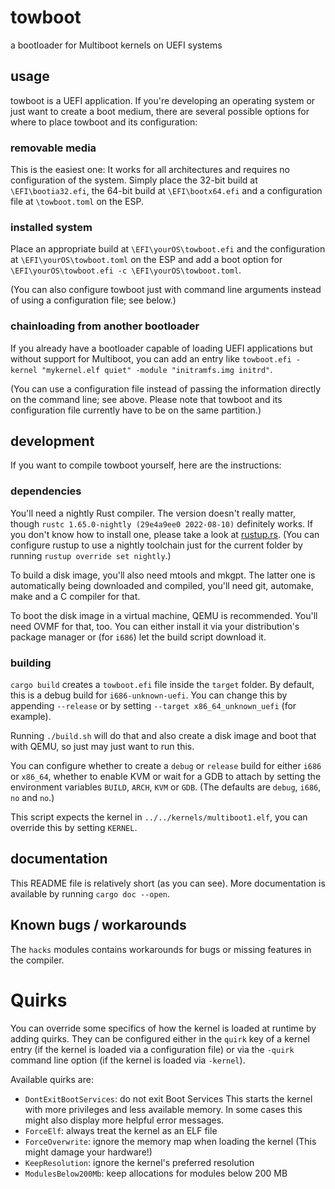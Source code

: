 # towboot

a bootloader for Multiboot kernels on UEFI systems

## usage

towboot is a UEFI application. If you're developing an operating system or just
want to create a boot medium, there are several possible options for where to
place towboot and its configuration:

### removable media

This is the easiest one: It works for all architectures and requires no
configuration of the system.
Simply place the 32-bit build at `\EFI\bootia32.efi`, the 64-bit build at
`\EFI\bootx64.efi` and a configuration file at `\towboot.toml` on the ESP.

### installed system

Place an appropriate build at `\EFI\yourOS\towboot.efi` and the configuration
at `\EFI\yourOS\towboot.toml` on the ESP and add a boot option for
`\EFI\yourOS\towboot.efi -c \EFI\yourOS\towboot.toml`.

(You can also configure towboot just with command line arguments instead of
using a configuration file; see below.)

### chainloading from another bootloader

If you already have a bootloader capable of loading UEFI applications but
without support for Multiboot, you can add an entry like
`towboot.efi -kernel "mykernel.elf quiet" -module "initramfs.img initrd"`.

(You can use a configuration file instead of passing the information directly
on the command line; see above. Please note that towboot and its configuration
file currently have to be on the same partition.)

## development

If you want to compile towboot yourself, here are the instructions:

### dependencies

You'll need a nightly Rust compiler.
The version doesn't really matter,
though `rustc 1.65.0-nightly (29e4a9ee0 2022-08-10)` definitely works.
If you don't know how to install one,
please take a look at [rustup.rs](https://rustup.rs/).
(You can configure rustup to use a nightly toolchain just for the current folder
by running `rustup override set nightly`.)

To build a disk image, you'll also need mtools and mkgpt.
The latter one is automatically being downloaded and compiled,
you'll need git, automake, make and a C compiler for that.

To boot the disk image in a virtual machine, QEMU is recommended.
You'll need OVMF for that, too. You can either install it via your distribution's
package manager or (for `i686`) let the build script download it.

### building

`cargo build` creates a `towboot.efi` file inside the `target` folder.
By default, this is a debug build for `i686-unknown-uefi`.
You can change this by appending `--release`
or by setting `--target x86_64_unknown_uefi` (for example).

Running `./build.sh` will do that and also create a disk image
and boot that with QEMU, so just may just want to run this.

You can configure whether to create a `debug` or `release` build for
either `i686` or `x86_64`, whether to enable KVM or wait for a GDB to attach
by setting the environment variables `BUILD`, `ARCH`, `KVM` or `GDB`.
(The defaults are `debug`, `i686`, `no` and `no`.)

This script expects the kernel in `../../kernels/multiboot1.elf`,
you can override this by setting `KERNEL`.

## documentation

This README file is relatively short (as you can see).
More documentation is available by running `cargo doc --open`.

## Known bugs / workarounds

The `hacks` modules contains workarounds for bugs or missing features in
the compiler.

# Quirks

You can override some specifics of how the kernel is loaded at runtime by
adding quirks. They can be configured either in the `quirk` key of a kernel
entry (if the kernel is loaded via a configuration file) or via the `-quirk`
command line option (if the kernel is loaded via `-kernel`).

Available quirks are:

* `DontExitBootServices`: do not exit Boot Services
        This starts the kernel with more privileges and less available memory.
        In some cases this might also display more helpful error messages.
* `ForceElf`: always treat the kernel as an ELF file
* `ForceOverwrite`: ignore the memory map when loading the kernel
        (This might damage your hardware!)
* `KeepResolution`: ignore the kernel's preferred resolution
* `ModulesBelow200Mb`: keep allocations for modules below 200 MB
